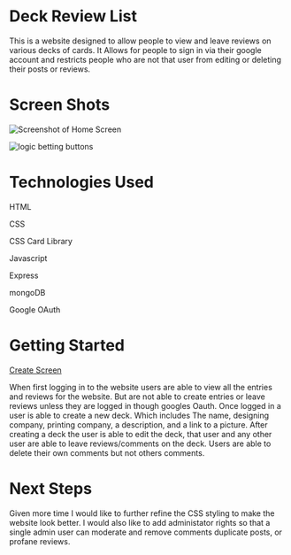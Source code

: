 
# Deck Review List
This is a website designed to allow people to view and leave reviews on various decks of cards. It Allows for people to sign in via their google 
account and restricts people who are not that user from editing or deleting their posts or reviews.



# Screen Shots
![Screenshot of Home Screen](https://i.imgur.com/rj4ncy1.png)

![logic betting buttons](https://i.imgur.com/hIJijz6.png)

# Technologies Used
HTML  

CSS  

CSS Card Library   

Javascript

Express

mongoDB

Google OAuth



# Getting Started
[Create Screen](https://i.imgur.com/5m0oVdn.png)

When first logging in to the website users are able to view all the entries and reviews for the website. But are not able to create entries or 
leave reviews unless they are logged in though googles Oauth.
Once logged in a user is able to create a new deck. Which includes The name, designing company, printing company, a description, and a link to a picture.
After creating a deck the user is able to edit the deck, that user and any other user are able to leave reviews/comments on the deck. Users are able to 
delete their own comments but not others comments.

# Next Steps
Given more time I would like to further refine the CSS styling to make the website look better. I would also like to add administator rights 
so that a single admin user can moderate and remove comments duplicate posts, or profane reviews. 
